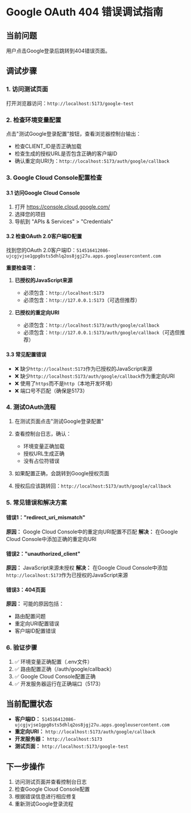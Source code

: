 # Google OAuth 404 错误调试指南

## 当前问题
用户点击Google登录后跳转到404错误页面。

## 调试步骤

### 1. 访问测试页面
打开浏览器访问：`http://localhost:5173/google-test`

### 2. 检查环境变量配置
点击"测试Google登录配置"按钮，查看浏览器控制台输出：
- 检查CLIENT_ID是否正确加载
- 检查生成的授权URL是否包含正确的客户端ID
- 确认重定向URI为：`http://localhost:5173/auth/google/callback`

### 3. Google Cloud Console配置检查

#### 3.1 访问Google Cloud Console
1. 打开 https://console.cloud.google.com/
2. 选择您的项目
3. 导航到 "APIs & Services" > "Credentials"

#### 3.2 检查OAuth 2.0客户端ID配置
找到您的OAuth 2.0客户端ID：`514516412086-ujcgjvjse1gpg8sts5dhlq2os8jgj27u.apps.googleusercontent.com`

**重要检查项：**

1. **已授权的JavaScript来源**
   - 必须包含：`http://localhost:5173`
   - 必须包含：`http://127.0.0.1:5173`（可选但推荐）

2. **已授权的重定向URI**
   - 必须包含：`http://localhost:5173/auth/google/callback`
   - 必须包含：`http://127.0.0.1:5173/auth/google/callback`（可选但推荐）

#### 3.3 常见配置错误
- ❌ 缺少`http://localhost:5173`作为已授权的JavaScript来源
- ❌ 缺少`http://localhost:5173/auth/google/callback`作为重定向URI
- ❌ 使用了`https`而不是`http`（本地开发环境）
- ❌ 端口号不匹配（确保是5173）

### 4. 测试OAuth流程

1. 在测试页面点击"测试Google登录配置"
2. 查看控制台日志，确认：
   - 环境变量正确加载
   - 授权URL生成正确
   - 没有占位符错误

3. 如果配置正确，会跳转到Google授权页面
4. 授权后应该跳转回：`http://localhost:5173/auth/google/callback`

### 5. 常见错误和解决方案

#### 错误1："redirect_uri_mismatch"
**原因：** Google Cloud Console中的重定向URI配置不匹配
**解决：** 在Google Cloud Console中添加正确的重定向URI

#### 错误2："unauthorized_client"
**原因：** JavaScript来源未授权
**解决：** 在Google Cloud Console中添加`http://localhost:5173`作为已授权的JavaScript来源

#### 错误3：404页面
**原因：** 可能的原因包括：
- 路由配置问题
- 重定向URI配置错误
- 客户端ID配置错误

### 6. 验证步骤

1. ✅ 环境变量正确配置（.env文件）
2. ✅ 路由配置正确（/auth/google/callback）
3. ✅ Google Cloud Console配置正确
4. ✅ 开发服务器运行在正确端口（5173）

## 当前配置状态

- **客户端ID：** `514516412086-ujcgjvjse1gpg8sts5dhlq2os8jgj27u.apps.googleusercontent.com`
- **重定向URI：** `http://localhost:5173/auth/google/callback`
- **开发服务器：** `http://localhost:5173`
- **测试页面：** `http://localhost:5173/google-test`

## 下一步操作

1. 访问测试页面并查看控制台日志
2. 检查Google Cloud Console配置
3. 根据错误信息进行相应修复
4. 重新测试Google登录流程